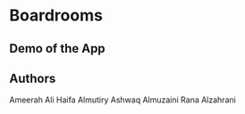 # Boardrooms


## Demo of the App




## Authors 
Ameerah Ali
Haifa Almutiry
Ashwaq Almuzaini
Rana Alzahrani
